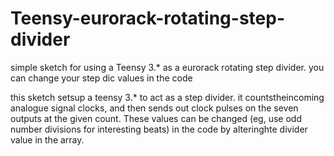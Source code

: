 # Teensy-eurorack-rotating-step-divider
simple sketch for using a Teensy 3.* as a eurorack rotating step divider. you can change your step dic values in the code

this sketch setsup a teensy 3.* to act as a step divider. it countstheincoming analogue signal clocks, and then sends out clock pulses on the seven outputs at the given count. These values can be changed (eg, use odd number divisions for interesting beats) in the code by alteringhte divider value in the array.

